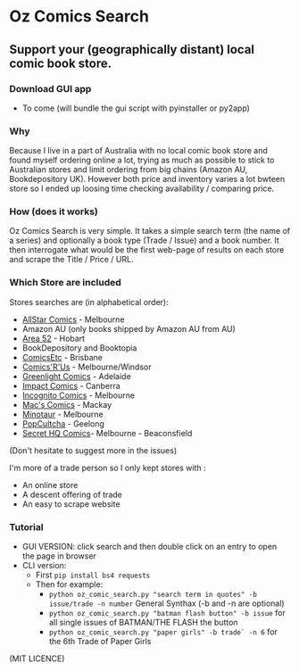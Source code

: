 # Oz Comics Search
## Support your (geographically distant) local comic book store.

### Download GUI app
- To come (will bundle the gui script with pyinstaller or py2app)

### Why
Because I live in a part of Australia with no local comic book store and found myself ordering online a lot, trying as much as possible to stick to Australian stores and limit ordering from big chains (Amazon AU, Bookdepository UK).
However both price and inventory varies a lot bwteen store so I ended up loosing time checking availability / comparing price.

### How (does it works)
Oz Comics Search is very simple. 
It takes a simple search term (the name of a series) and optionally a book type (Trade / Issue) and a book number.
It then interrogate what would be the first web-page of results on each store and scrape the Title / Price / URL.

### Which Store are included 
Stores searches are (in alphabetical order):
- [AllStar Comics](https://allstarcomics.com.au/) - Melbourne
- Amazon AU (only books shipped by Amazon AU from AU)
- [Area 52](https://area52.circlesoft.net/) - Hobart
- BookDepository and Booktopia
- [ComicsEtc](https://www.comicsetc.com.au/) - Brisbane
- [Comics'R'Us](https://comicsrus.com.au/) - Melbourne/Windsor
- [Greenlight Comics](https://greenlightcomics.com/) - Adelaide
- [Impact Comics](https://impactcomics.com.au/) - Canberra
- [Incognito Comics](https://www.incognitocomics.com.au/) - Melbourne
- [Mac's Comics](https://www.macscomics.com.au/) - Mackay
- [Minotaur](https://www.minotaur.com.au/) - Melbourne
- [PopCultcha](https://www.popcultcha.com.au) - Geelong
- [Secret HQ Comics](https://secrethqcomics.com.au/)- Melbourne - Beaconsfield

(Don't hesitate to suggest more in the issues)

I'm more of a trade person so I only kept stores with :
- An online store
- A descent offering of trade 
- An easy to scrape website

### Tutorial
- GUI VERSION: click search and then double click on an entry to open the page in browser
- CLI version:
  - First ```pip install bs4 requests```
  - Then for example:  
    - ```python oz_comic_search.py "search term in quotes" -b issue/trade -n number``` General Synthax (-b and -n are optional)
    - ```python oz_comic_search.py "batman flash button" -b issue```  for all single issues of BATMAN/THE FLASH the button
    -  ```python oz_comic_search.py "paper girls" -b trade` -n 6``` for the 6th Trade of Paper Girls 

(MIT LICENCE)
